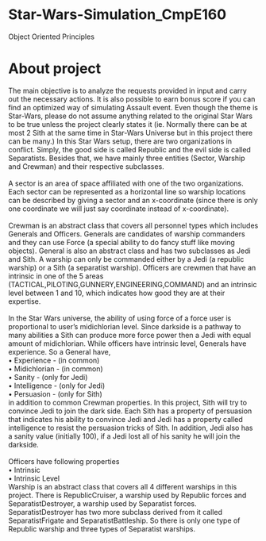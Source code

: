 # Star-Wars-Simulation_CmpE160
Object Oriented Principles
# About project 
The main objective is to analyze the requests
provided in input and carry out the necessary actions. It is also possible to earn bonus score if you can find
an optimized way of simulating Assault event. Even though the theme is Star-Wars, please do not assume
anything related to the original Star Wars to be true unless the project clearly states it (ie. Normally there can
be at most 2 Sith at the same time in Star-Wars Universe but in this project there can be many.)
In this Star Wars setup, there are two organizations in conflict. Simply, the good side is called Republic and
the evil side is called Separatists. Besides that, we have mainly three entities (Sector, Warship and Crewman)
and their respective subclasses. <br/><br/>
A sector is an area of space affiliated with one of the two organizations. Each sector can be represented as a
horizontal line so warship locations can be described by giving a sector and an x-coordinate (since there is only
one coordinate we will just say coordinate instead of x-coordinate). <br/><br/>
Crewman is an abstract class that covers all personnel types which includes Generals and Officers. Generals
are candidates of warship commanders and they can use Force (a special ability to do fancy stuff like moving
objects). General is also an abstract class and has two subclasses as Jedi and Sith. A warship can only be
commanded either by a Jedi (a republic warship) or a Sith (a separatist warship). Officers are crewmen that
have an intrinsic in one of the 5 areas (TACTICAL,PILOTING,GUNNERY,ENGINEERING,COMMAND) and
an intrinsic level between 1 and 10, which indicates how good they are at their expertise. <br/><br/>
In the Star Wars universe, the ability of using force of a force user is proportional to user’s midichlorian
level. Since darkside is a pathway to many abilities a Sith can produce more force power then a Jedi with equal
amount of midichlorian. While officers have intrinsic level, Generals have experience. So a General have, <br/>
• Experience - (in common)<br/>
• Midichlorian - (in common)<br/>
• Sanity - (only for Jedi)<br/>
• Intelligence - (only for Jedi)<br/>
• Persuasion - (only for Sith)<br/>
in addition to common Crewman properties.
In this project, Sith will try to convince Jedi to join the dark side. Each Sith has a property of persuasion
that indicates his ability to convince Jedi and Jedi has a property called intelligence to resist the persuasion
tricks of Sith. In addition, Jedi also has a sanity value (initially 100), if a Jedi lost all of his sanity he will join
the darkside.<br/><br/>
Officers have following properties<br/>
• Intrinsic<br/>
• Intrinsic Level<br/>
Warship is an abstract class that covers all 4 different warships in this project. There is RepublicCruiser,
a warship used by Republic forces and SeparatistDestroyer, a warship used by Separatist forces. SeparatistDestroyer has two more subclass derived from it called SeparatistFrigate and SeparatistBattleship. So
there is only one type of Republic warship and three types of Separatist warships. 
